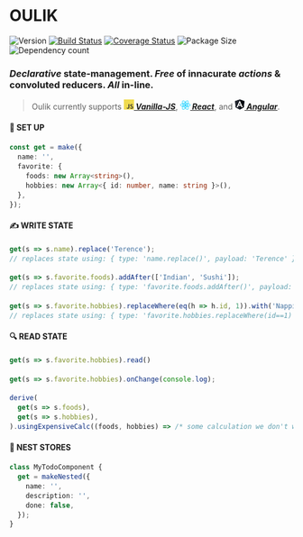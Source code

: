 # OULIK #

![Version](https://img.shields.io/npm/v/oulik.svg)
[![Build Status](https://travis-ci.org/Memeplexx/oulik.svg?branch=master)](https://travis-ci.org/Memeplexx/oulik.svg?branch=master)
[![Coverage Status](https://coveralls.io/repos/github/Memeplexx/oulik/badge.svg?branch=master)](https://coveralls.io/github/Memeplexx/oulik?branch=master)
![Package Size](https://badgen.net/bundlephobia/minzip/oulik)
![Dependency count](https://badgen.net/bundlephobia/dependency-count/oulik)

### *Declarative* state-management. *Free* of innacurate *actions* & convoluted reducers. *All* in-line.

> Oulik currently supports ***[![](./src/assets/javascript.png)&nbsp;Vanilla-JS](https://memeplexx.github.io/oulik/docs/vanilla-js)***, ***[![](./src/assets/react.png)&nbsp;React](https://memeplexx.github.io/oulik/docs/read)***, and ***[![](./src/assets/angular.png)&nbsp;Angular](https://memeplexx.github.io/oulik/docs/angular)***.  

#### 🌈 **SET UP**
```ts
const get = make({
  name: '',
  favorite: {
    foods: new Array<string>(),
    hobbies: new Array<{ id: number, name: string }>(),
  },
});
```  
#### ✍️ **WRITE STATE**  
```ts
get(s => s.name).replace('Terence');
// replaces state using: { type: 'name.replace()', payload: 'Terence' }

get(s => s.favorite.foods).addAfter(['Indian', 'Sushi']);
// replaces state using: { type: 'favorite.foods.addAfter()', payload: ['Indian', 'Sushi'] }

get(s => s.favorite.hobbies).replaceWhere(eq(h => h.id, 1)).with('Napping');
// replaces state using: { type: 'favorite.hobbies.replaceWhere(id==1)', payload: 'Napping' }
```
#### 🔍 **READ STATE**
```ts
get(s => s.favorite.hobbies).read()

get(s => s.favorite.hobbies).onChange(console.log);

derive(
  get(s => s.foods),
  get(s => s.hobbies),
).usingExpensiveCalc((foods, hobbies) => /* some calculation we don't want to repeat unnecessarily */)
```
#### 🥚 **NEST STORES**
```ts
class MyTodoComponent {
  get = makeNested({
    name: '',
    description: '',
    done: false,
  });
}
```